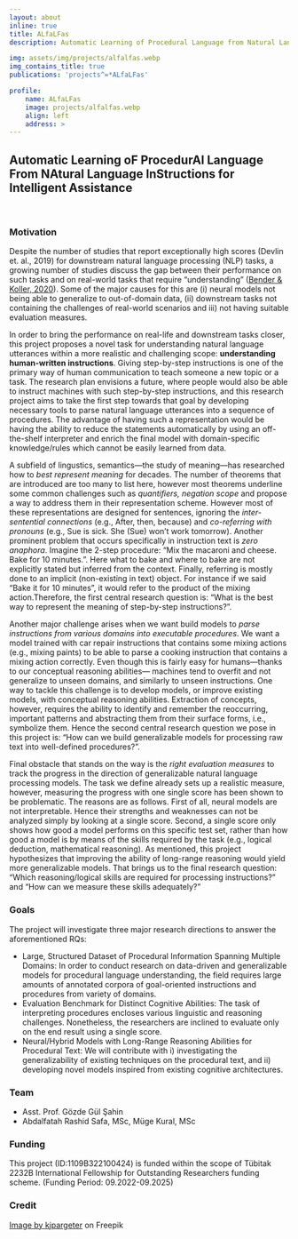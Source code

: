 ```yaml
---
layout: about
inline: true
title: ALfaLFas
description: Automatic Learning of Procedural Language from Natural Language Instructions for Intelligent Assistance

img: assets/img/projects/alfalfas.webp
img_contains_title: true
publications: 'projects^=*ALfaLFas'

profile:
    name: ALfaLFas
    image: projects/alfalfas.webp
    align: left
    address: >
---
```


## Automatic Learning oF ProcedurAl Language From NAtural Language InStructions for Intelligent Assistance 

<br>

### Motivation
Despite the number of studies that report exceptionally high scores (Devlin et. al., 2019) for downstream natural language processing (NLP) tasks, a growing number of studies discuss the gap between their performance on such tasks and on real-world tasks that require “understanding” ([Bender & Koller, 2020](https://aclanthology.org/2020.acl-main.463.pdf)). Some of the major causes for this are (i) neural models not being able to generalize to out-of-domain data, (ii) downstream tasks not containing the challenges of real-world scenarios and iii) not having suitable evaluation measures.

In order to bring the performance on real-life and downstream tasks closer, this project proposes a novel task for understanding natural language utterances within a more realistic and challenging scope: **understanding human-written instructions**. Giving step-by-step instructions is one of the primary way of human communication to teach someone a new topic or a task. The research plan envisions a future, where people would also be able to instruct machines with such step-by-step instructions, and this research project aims to take the first step towards that goal by developing necessary tools to parse natural language utterances into a sequence of procedures. The advantage of having such a representation would be having the ability to reduce the statements automatically by using an off-the-shelf interpreter and enrich the final model with domain-specific knowledge/rules which cannot be easily learned from data.

A subfield of lingustics, semantics—the study of meaning—has researched how to *best represent meaning* for decades. The number of theorems that are introduced are too many to list here, however most theorems underline some common challenges such as *quantifiers, negation scope* and propose a way to address them in their representation scheme. However most of these representations are designed for sentences, ignoring the *inter-sentential connections* (e.g., After, then, because) and *co-referring with pronouns* (e.g., Sue is sick. She (Sue) won’t work tomorrow). Another prominent problem that occurs specifically in instruction text is *zero anaphora*. Imagine the 2-step procedure: “Mix the macaroni and cheese. Bake for 10 minutes.”. Here what to bake and where to bake are not explicitly stated but inferred from the context. Finally, referring is mostly done to an implicit (non-existing in text) object. For instance if we said “Bake it for 10 minutes”, it would refer to the product of the mixing action.Therefore, the first central research question is: “What is the best way to represent the meaning of step-by-step instructions?”.

Another major challenge arises when we want build models to *parse instructions from various domains into executable procedures*. We want a model trained with car repair instructions that contains some mixing actions (e.g., mixing paints) to be able to parse a cooking instruction that contains a mixing action correctly. Even though this is fairly easy for humans—thanks to our conceptual reasoning abilities— machines tend to overfit and not generalize to unseen domains, and similarly to unseen instructions. One way to tackle this challenge is to develop models, or improve existing models, with conceptual reasoning abilities. Extraction of concepts, however, requires the ability to identify and remember the reoccurring, important patterns and abstracting them from their surface forms, i.e., symbolize them. Hence the second central research question we pose in this project is: “How can we build generalizable models for processing raw text into well-defined procedures?”.

Final obstacle that stands on the way is the *right evaluation measures* to track the progress in the direction of generalizable natural language processing models. The task we define already sets up a realistic measure, however, measuring the progress with one single score has been shown to be problematic. The reasons are as follows. First of all, neural models are not interpretable. Hence their strengths and weaknesses can not be analyzed simply by looking at a single score. Second, a single score only shows how good a model performs on this specific test set, rather than how good a model is by means of the skills required by the task (e.g., logical deduction, mathematical reasoning). As mentioned, this project hypothesizes that improving the ability of long-range reasoning would yield more generalizable models. That brings us to the final research question: “Which reasoning/logical skills are required for processing instructions?” and “How can we measure these skills adequately?”

### Goals

The project will investigate three major research directions to answer the aforementioned RQs:

 - Large, Structured Dataset of Procedural Information Spanning Multiple Domains: In order to
conduct research on data-driven and generalizable models for procedural language understanding, the
field requires large amounts of annotated corpora of goal-oriented instructions and procedures from
variety of domains.
 - Evaluation Benchmark for Distinct Cognitive Abilities: The task of interpreting procedures
encloses various linguistic and reasoning challenges. Nonetheless, the researchers are inclined to
evaluate only on the end result using a single score. 
- Neural/Hybrid Models with Long-Range Reasoning Abilities for Procedural Text: We will contribute with i) investigating the generalizability of existing techniques on the procedural text, and ii) developing novel models inspired from existing cognitive architectures. 

### Team

 - Asst. Prof. Gözde Gül Şahin
 - Abdalfatah Rashid Safa, MSc, Müge Kural, MSc

### Funding

This project (ID:1109B322100424) is funded within the scope of Tübitak 2232B International Fellowship for Outstanding Researchers funding scheme. (Funding Period: 09.2022-09.2025)

### Credit
<a href="https://www.freepik.com/free-photo/3d-render-robot-with-books_1166338.htm#query=robot%20reading%20instruction&position=0&from_view=search&track=ais">Image by kjpargeter</a> on Freepik